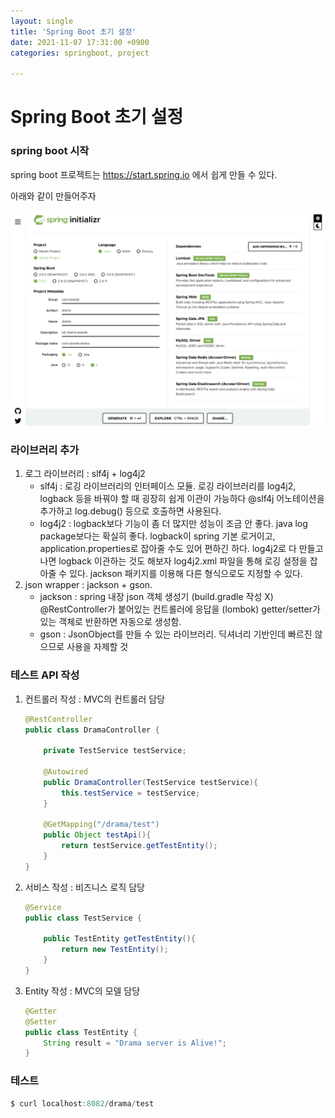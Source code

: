 ```yaml
---
layout: single
title: 'Spring Boot 초기 설정'
date: 2021-11-07 17:31:00 +0900
categories: springboot, project

---
```


# Spring Boot 초기 설정

### spring boot 시작

spring boot 프로젝트는 https://start.spring.io 에서 쉽게 만들 수 있다.

아래와 같이 만들어주자

![spring_boot_dependency.png](/assets/images/2021-10-17/spring_boot_dependency.png)



### 라이브러리 추가

1. 로그 라이브러리 : slf4j + log4j2
   - slf4j : 로깅 라이브러리의 인터페이스 모듈. 로깅 라이브러리를 log4j2, logback 등을 바꿔야 할 때 굉장히 쉽게 이관이 가능하다
     @slf4j 어노테이션을 추가하고 log.debug() 등으로 호출하면 사용된다.
   - log4j2 : logback보다 기능이 좀 더 많지만 성능이 조금 안 좋다. java log package보다는 확실히 좋다.
     logback이 spring 기본 로거이고, application.properties로 잡아줄 수도 있어 편하긴 하다. 
     log4j2로 다 만들고 나면 logback 이관하는 것도 해보자
     log4j2.xml 파일을 통해 로깅 설정을 잡아줄 수 있다. jackson 패키지를 이용해 다른 형식으로도 지정할 수 있다.
2. json wrapper : jackson + gson.
   - jackson : spring 내장 json 객체 생성기 (build.gradle 작성 X)
     @RestController가 붙어있는 컨트롤러에 응답을 (lombok) getter/setter가 있는 객체로 반환하면 자동으로 생성함.
   - gson : JsonObject를 만들 수 있는 라이브러리. 딕셔너리 기반인데 빠르진 않으므로 사용을 자제할 것



### 테스트 API 작성

1. 컨트롤러 작성 : MVC의 컨트롤러 담당

   ```java
   @RestController
   public class DramaController {
   
       private TestService testService;
   
       @Autowired
       public DramaController(TestService testService){
           this.testService = testService;
       }
   
       @GetMapping("/drama/test")
       public Object testApi(){
           return testService.getTestEntity();
       }
   }
   ```

2. 서비스 작성  : 비즈니스 로직 담당

   ```java
   @Service
   public class TestService {
   
       public TestEntity getTestEntity(){
           return new TestEntity();
       }
   }
   ```

3. Entity 작성 : MVC의 모델 담당

   ```java
   @Getter
   @Setter
   public class TestEntity {
       String result = "Drama server is Alive!";
   }
   ```

### 테스트

```java
$ curl localhost:8082/drama/test
```

